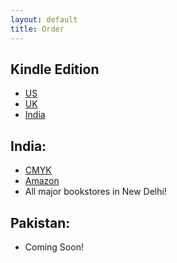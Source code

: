 ```yaml
---
layout: default
title: Order
---
```



## Kindle Edition
- [US](https://www.amazon.com/dp/B0DKBJD5KX/ref=tmm_kin_swatch_0?_encoding=UTF8&qid=&sr=)
- [UK](https://amzn.eu/d/e2NQWfx) 
- [India](https://amzn.in/d/5rAF7hk)


## India:

- [CMYK](https://cmykbookstore.com/products/society-girl-a-tale-of-sex-lies-and-scandal)
- [Amazon](https://www.amazon.in/Society-Girl-Tale-Lies-Scandal/dp/8193984692)
- All major bookstores in New Delhi!

## Pakistan:
- Coming Soon!
